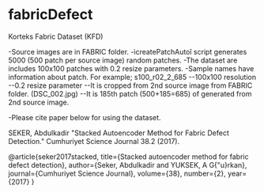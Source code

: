 # fabricDefect

Korteks Fabric Dataset (KFD)

-Source images are in FABRIC folder. 
-ìcreatePatchAutoî script generates 5000 (500 patch per source image) random patches.
-The dataset are includes 100x100 patches  with 0.2 resize parameters.
-Sample names have information about patch. For example;  s100_r02_2_685 
	--100x100 resolution
	--0.2 resize parameter
	--It is cropped from 2nd source image from FABRIC folder.  (DSC_002.jpg)
	--It is 185th patch   (500+185=685) of generated from 2nd source image.

-Please cite paper below for using the dataset. 

SEKER, Abdulkadir "Stacked Autoencoder Method for Fabric Defect Detection." Cumhuriyet Science Journal 38.2 (2017).

@article{seker2017stacked,
  title={Stacked autoencoder method for fabric defect detection},
  author={Seker, Abdulkadir and YUKSEK, A G{\"u}rkan},
  journal={Cumhuriyet Science Journal},
  volume={38},
  number={2},
  year={2017}
}

